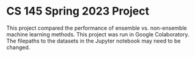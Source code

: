# CS 145 Spring 2023 Project
This project compared the performance of ensemble vs. non-ensemble machine learning methods. This project was run in Google Colaboratory. The filepaths to the datasets in the Jupyter notebook may need to be changed.